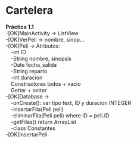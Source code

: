 # Cartelera
<strong>Práctica 1.1<br/></strong>
-[OK]MainActivity -> ListView<br>
-[OK]VerPeli -> nombre, sinop...<br>
-[OK]Peli -> Atributos:<br>
	&emsp;-int ID<br>
	&emsp;-String nombre, sinopsis<br>
	&emsp;-Date fecha_salida<br>
	&emsp;-String reparto<br>
	&emsp;-int duracion<br>
	&emsp;Constructores todos + vacio<br>
	&emsp;Getter + setter<br>
-[OK]Database -><br>
	&emsp;-onCreate(): var tipo text, ID y duracion INTEGER<br>
	&emsp;-insertarFila(Peli peli)<br>
	&emsp;-eliminarFila(Peli peli) where ID = peli.ID<br>
	&emsp;-getFilas() return ArrayList<Peli><br>
	&emsp;-class Constantes<br>
-[OK]InsertarPeli<br>
